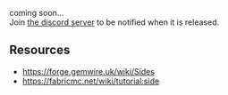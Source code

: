 coming soon...   
Join [the discord server](/discord) to be notified when it is released. 

## Resources
- https://forge.gemwire.uk/wiki/Sides
- https://fabricmc.net/wiki/tutorial:side